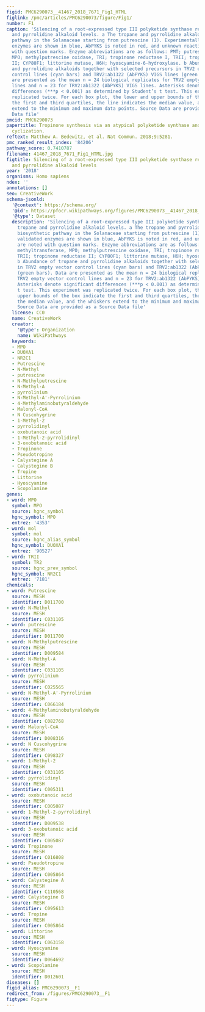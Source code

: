 ```yaml
---
figid: PMC6290073__41467_2018_7671_Fig1_HTML
figlink: /pmc/articles/PMC6290073/figure/Fig1/
number: F1
caption: 'Silencing of a root-expressed type III polyketide synthase reduces tropane
  and pyrrolidine alkaloid levels. a The tropane and pyrrolidine alkaloid biosynthetic
  pathway in the Solanaceae starting from putrescine (1). Experimentally validated
  enzymes are shown in blue, AbPYKS is noted in red, and unknown reactions are noted
  with question marks. Enzyme abbreviations are as follows: PMT; putrescine methyltransferase,
  MPO; methylputrescine oxidase, TRI; tropinone reductase I, TRII; tropinone reductase
  II; CYP80F1; littorine mutase, H6H; hyoscyamine-6-hydroxylase. b Abundance of tropane
  and pyrrolidine alkaloids together with selected precursors in TRV2 empty vector
  control lines (cyan bars) and TRV2:ab1322 (AbPYKS) VIGS lines (green bars). Data
  are presented as the mean n = 24 biological replicates for TRV2 empty vector control
  lines and n = 23 for TRV2:ab1322 (AbPYKS) VIGS lines. Asterisks denote significant
  differences (***p < 0.001) as determined by Student’s t test. This experiment was
  replicated twice. For each box plot, the lower and upper bounds of the box indicate
  the first and third quartiles, the line indicates the median value, and the whiskers
  extend to the minimum and maximum data points. Source Data are provided as a Source
  Data file'
pmcid: PMC6290073
papertitle: Tropinone synthesis via an atypical polyketide synthase and P450-mediated
  cyclization.
reftext: Matthew A. Bedewitz, et al. Nat Commun. 2018;9:5281.
pmc_ranked_result_index: '84206'
pathway_score: 0.7410787
filename: 41467_2018_7671_Fig1_HTML.jpg
figtitle: Silencing of a root-expressed type III polyketide synthase reduces tropane
  and pyrrolidine alkaloid levels
year: '2018'
organisms: Homo sapiens
ndex: ''
annotations: []
seo: CreativeWork
schema-jsonld:
  '@context': https://schema.org/
  '@id': https://pfocr.wikipathways.org/figures/PMC6290073__41467_2018_7671_Fig1_HTML.html
  '@type': Dataset
  description: 'Silencing of a root-expressed type III polyketide synthase reduces
    tropane and pyrrolidine alkaloid levels. a The tropane and pyrrolidine alkaloid
    biosynthetic pathway in the Solanaceae starting from putrescine (1). Experimentally
    validated enzymes are shown in blue, AbPYKS is noted in red, and unknown reactions
    are noted with question marks. Enzyme abbreviations are as follows: PMT; putrescine
    methyltransferase, MPO; methylputrescine oxidase, TRI; tropinone reductase I,
    TRII; tropinone reductase II; CYP80F1; littorine mutase, H6H; hyoscyamine-6-hydroxylase.
    b Abundance of tropane and pyrrolidine alkaloids together with selected precursors
    in TRV2 empty vector control lines (cyan bars) and TRV2:ab1322 (AbPYKS) VIGS lines
    (green bars). Data are presented as the mean n = 24 biological replicates for
    TRV2 empty vector control lines and n = 23 for TRV2:ab1322 (AbPYKS) VIGS lines.
    Asterisks denote significant differences (***p < 0.001) as determined by Student’s
    t test. This experiment was replicated twice. For each box plot, the lower and
    upper bounds of the box indicate the first and third quartiles, the line indicates
    the median value, and the whiskers extend to the minimum and maximum data points.
    Source Data are provided as a Source Data file'
  license: CC0
  name: CreativeWork
  creator:
    '@type': Organization
    name: WikiPathways
  keywords:
  - MPO
  - DUOXA1
  - NR2C1
  - Putrescine
  - N-Methyl
  - putrescine
  - N-Methylputrescine
  - N-Methyl-A
  - pyrrolinium
  - N-Methyl-A'-Pyrrolinium
  - 4-Methylaminobutyraldehyde
  - Malonyl-CoA
  - N Cuscohygrine
  - 1-Methyl-2
  - pyrrolidinyl
  - oxobutanoic acid
  - 1-Methyl-2-pyrrolidinyl
  - 3-oxobutanoic acid
  - Tropinone
  - Pseudotropine
  - Calystegine A
  - Calystegine B
  - Tropine
  - Littorine
  - Hyoscyamine
  - Scopolamine
genes:
- word: MPO
  symbol: MPO
  source: hgnc_symbol
  hgnc_symbol: MPO
  entrez: '4353'
- word: mol
  symbol: mol
  source: hgnc_alias_symbol
  hgnc_symbol: DUOXA1
  entrez: '90527'
- word: TRII
  symbol: TR2
  source: hgnc_prev_symbol
  hgnc_symbol: NR2C1
  entrez: '7181'
chemicals:
- word: Putrescine
  source: MESH
  identifier: D011700
- word: N-Methyl
  source: MESH
  identifier: C031105
- word: putrescine
  source: MESH
  identifier: D011700
- word: N-Methylputrescine
  source: MESH
  identifier: D009584
- word: N-Methyl-A
  source: MESH
  identifier: C031105
- word: pyrrolinium
  source: MESH
  identifier: C025565
- word: N-Methyl-A'-Pyrrolinium
  source: MESH
  identifier: C066184
- word: 4-Methylaminobutyraldehyde
  source: MESH
  identifier: C082768
- word: Malonyl-CoA
  source: MESH
  identifier: D008316
- word: N Cuscohygrine
  source: MESH
  identifier: C098327
- word: 1-Methyl-2
  source: MESH
  identifier: C031105
- word: pyrrolidinyl
  source: MESH
  identifier: C005311
- word: oxobutanoic acid
  source: MESH
  identifier: C005087
- word: 1-Methyl-2-pyrrolidinyl
  source: MESH
  identifier: D009538
- word: 3-oxobutanoic acid
  source: MESH
  identifier: C005087
- word: Tropinone
  source: MESH
  identifier: C016808
- word: Pseudotropine
  source: MESH
  identifier: C005864
- word: Calystegine A
  source: MESH
  identifier: C110568
- word: Calystegine B
  source: MESH
  identifier: C095613
- word: Tropine
  source: MESH
  identifier: C005864
- word: Littorine
  source: MESH
  identifier: C063158
- word: Hyoscyamine
  source: MESH
  identifier: D064692
- word: Scopolamine
  source: MESH
  identifier: D012601
diseases: []
figid_alias: PMC6290073__F1
redirect_from: /figures/PMC6290073__F1
figtype: Figure
---
```

